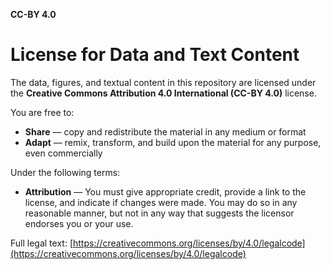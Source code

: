 **CC-BY 4.0**

# License for Data and Text Content

The data, figures, and textual content in this repository are licensed under the **Creative Commons Attribution 4.0 International (CC-BY 4.0)** license.

You are free to:
- **Share** — copy and redistribute the material in any medium or format  
- **Adapt** — remix, transform, and build upon the material for any purpose, even commercially  

Under the following terms:
- **Attribution** — You must give appropriate credit, provide a link to the license, and indicate if changes were made. You may do so in any reasonable manner, but not in any way that suggests the licensor endorses you or your use.

Full legal text: [https://creativecommons.org/licenses/by/4.0/legalcode](https://creativecommons.org/licenses/by/4.0/legalcode)
